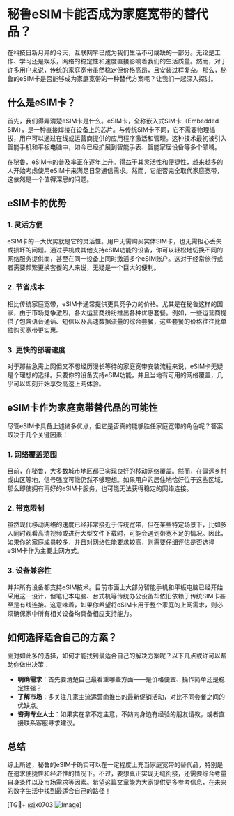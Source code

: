 # 秘鲁eSIM卡能否成为家庭宽带的替代品？

在科技日新月异的今天，互联网早已成为我们生活不可或缺的一部分。无论是工作、学习还是娱乐，网络的稳定性和速度直接影响着我们的生活质量。然而，对于许多用户来说，传统的家庭宽带虽然稳定但价格高昂，且安装过程复杂。那么，秘鲁的eSIM卡是否能够成为家庭宽带的一种替代方案呢？让我们一起深入探讨。

## 什么是eSIM卡？

首先，我们得弄清楚eSIM卡是什么。eSIM卡，全称嵌入式SIM卡（Embedded SIM），是一种直接焊接在设备上的芯片。与传统SIM卡不同，它不需要物理插拔，用户可以通过在线或运营商提供的应用程序激活和管理。这种技术最初被引入智能手机和平板电脑中，如今已经扩展到智能手表、智能家居设备等多个领域。

在秘鲁，eSIM卡的普及率正在逐年上升。得益于其灵活性和便捷性，越来越多的人开始考虑使用eSIM卡来满足日常通信需求。然而，它能否完全取代家庭宽带，这依然是一个值得深思的问题。

## eSIM卡的优势

### 1. 灵活方便

eSIM卡的一大优势就是它的灵活性。用户无需购买实体SIM卡，也无需担心丢失或损坏的问题。通过手机或其他支持eSIM功能的设备，你可以轻松地切换不同的网络服务提供商，甚至在同一设备上同时激活多个eSIM账户。这对于经常旅行或者需要频繁更换套餐的人来说，无疑是一个巨大的便利。

### 2. 节省成本

相比传统家庭宽带，eSIM卡通常提供更具竞争力的价格。尤其是在秘鲁这样的国家，由于市场竞争激烈，各大运营商纷纷推出各种优惠套餐。例如，一些运营商提供了包含语音通话、短信以及高速数据流量的综合套餐，这些套餐的价格往往比单独购买宽带更实惠。

### 3. 更快的部署速度

对于那些急需上网但又不想经历漫长等待的家庭宽带安装流程来说，eSIM卡无疑是个理想的选择。只要你的设备支持eSIM功能，并且当地有可用的网络覆盖，几乎可以即刻开始享受高速上网体验。

## eSIM卡作为家庭宽带替代品的可能性

尽管eSIM卡具备上述诸多优点，但它是否真的能够胜任家庭宽带的角色呢？答案取决于几个关键因素：

### 1. 网络覆盖范围

目前，在秘鲁，大多数城市地区都已实现良好的移动网络覆盖。然而，在偏远乡村或山区等地，信号强度可能仍然不够理想。如果用户的居住地恰好位于这些区域，那么即使拥有再好的eSIM卡服务，也可能无法获得稳定的网络连接。

### 2. 带宽限制

虽然现代移动网络的速度已经非常接近于传统宽带，但在某些特定场景下，比如多人同时观看高清视频或进行大型文件下载时，可能会遇到带宽不足的情况。因此，如果你的家庭成员较多，并且对网络性能要求较高，则需要仔细评估是否选择eSIM卡作为主要上网方式。

### 3. 设备兼容性

并非所有设备都支持eSIM技术。目前市面上大部分智能手机和平板电脑已经开始采用这一设计，但笔记本电脑、台式机等传统办公设备却依旧依赖于传统SIM卡甚至是有线连接。这意味着，如果你希望将eSIM卡用于整个家庭的上网需求，则必须确保家中所有相关设备均具备相应支持能力。

## 如何选择适合自己的方案？

面对如此多的选择，如何才能找到最适合自己的解决方案呢？以下几点或许可以帮助你做出决策：

- **明确需求**：首先要清楚自己最看重哪些方面——是价格便宜、操作简单还是稳定性强？
- **了解市场**：多关注几家主流运营商推出的最新促销活动，对比不同套餐之间的优缺点。
- **咨询专业人士**：如果实在拿不定主意，不妨向身边有经验的朋友请教，或者直接联系客服寻求建议。

## 总结

综上所述，秘鲁的eSIM卡确实可以在一定程度上充当家庭宽带的替代品，特别是在追求便捷性和经济性的情况下。不过，要想真正实现无缝衔接，还需要综合考量自身条件以及市场需求等因素。希望这篇文章能为大家提供更多参考信息，在未来的数字生活中找到最适合自己的路径！

[TG💪+ @jx0703 ![Image](https://github.com/user-attachments/assets/dbca1d08-cadb-493c-b0ec-ad6f7a83f270)]
